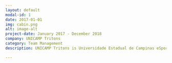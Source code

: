 ```yaml
---
layout: default
modal-id: 1
date: 2017-01-01
img: cabin.png
alt: image-alt
project-date: January 2017 - December 2018
company: UNICAMP Tritons
category: Team Management
description: UNICAMP Tritons is Universidade Estadual de Campinas eSports Team. While i was a player, i won 2 TUeS editions and a College World Championship. I’m currently the Team Business Manager.

---
```

